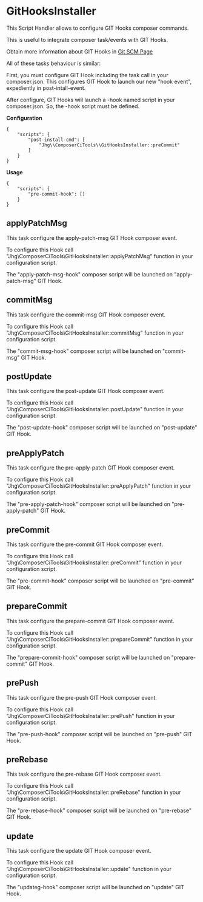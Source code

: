 # GitHooksInstaller

This Script Handler allows to configure GIT Hooks composer commands.

This is useful to integrate composer task/events with GIT Hooks.

Obtain more information about GIT Hooks in [Git SCM Page](https://git-scm.com/book/en/v2/Customizing-Git-Git-Hooks)

All of these tasks behaviour is similar:

First, you must configure GIT Hook including the task call in your composer.json. This configures GIT Hook to launch
our new "hook event", expediently in post-intall-event.

After configure, GIT Hooks will launch a <hook-name>-hook named script in your composer.json. So, the
 <hook-name>-hook script must be defined.

**Configuration**

    {
        "scripts": {
            "post-install-cmd": [
                "Jhg\\ComposerCiTools\\GitHooksInstaller::preCommit"
            ]
        }
    }

**Usage**

    {
        "scripts": {
            "pre-commit-hook": []
        }
    }

## applyPatchMsg

This task configure the apply-patch-msg GIT Hook composer event.

To configure this Hook call "Jhg\\ComposerCiTools\\GitHooksInstaller::applyPatchMsg" function in your configuration script.

The "apply-patch-msg-hook" composer script will be launched on "apply-patch-msg" GIT Hook.

## commitMsg

This task configure the commit-msg GIT Hook composer event.

To configure this Hook call "Jhg\\ComposerCiTools\\GitHooksInstaller::commitMsg" function in your configuration script.

The "commit-msg-hook" composer script will be launched on "commit-msg" GIT Hook.

## postUpdate

This task configure the post-update GIT Hook composer event.

To configure this Hook call "Jhg\\ComposerCiTools\\GitHooksInstaller::postUpdate" function in your configuration script.

The "post-update-hook" composer script will be launched on "post-update" GIT Hook.

## preApplyPatch

This task configure the pre-apply-patch GIT Hook composer event.

To configure this Hook call "Jhg\\ComposerCiTools\\GitHooksInstaller::preApplyPatch" function in your configuration script.

The "pre-apply-patch-hook" composer script will be launched on "pre-apply-patch" GIT Hook.

## preCommit

This task configure the pre-commit GIT Hook composer event.

To configure this Hook call "Jhg\\ComposerCiTools\\GitHooksInstaller::preCommit" function in your configuration script.

The "pre-commit-hook" composer script will be launched on "pre-commit" GIT Hook.

## prepareCommit

This task configure the prepare-commit GIT Hook composer event.

To configure this Hook call "Jhg\\ComposerCiTools\\GitHooksInstaller::prepareCommit" function in your configuration script.

The "prepare-commit-hook" composer script will be launched on "prepare-commit" GIT Hook.

## prePush

This task configure the pre-push GIT Hook composer event.

To configure this Hook call "Jhg\\ComposerCiTools\\GitHooksInstaller::prePush" function in your configuration script.

The "pre-push-hook" composer script will be launched on "pre-push" GIT Hook.

## preRebase

This task configure the pre-rebase GIT Hook composer event.

To configure this Hook call "Jhg\\ComposerCiTools\\GitHooksInstaller::preRebase" function in your configuration script.

The "pre-rebase-hook" composer script will be launched on "pre-rebase" GIT Hook.

## update

This task configure the update GIT Hook composer event.

To configure this Hook call "Jhg\\ComposerCiTools\\GitHooksInstaller::update" function in your configuration script.

The "updateg-hook" composer script will be launched on "update" GIT Hook.
